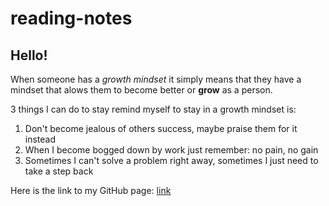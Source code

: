 # reading-notes
## Hello!
When someone has a *growth mindset* it simply means that they have a mindset that alows them to become better or **grow** as a person.

3 things I can do to stay remind myself to stay in a growth mindset is:
1. Don't become jealous of others success, maybe praise them for it instead
2. When I become bogged down by work just remember: no pain, no gain
3. Sometimes I can't solve a problem right away, sometimes I just need to take a step back

Here is the link to my GitHub page: [link](https://github.com/GabeGerdes)

